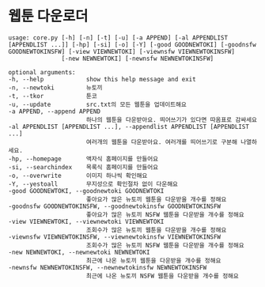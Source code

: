 웹툰 다운로더
=============

	usage: core.py [-h] [-n] [-t] [-u] [-a APPEND] [-al APPENDLIST [APPENDLIST ...]] [-hp] [-si] [-o] [-Y] [-good GOODNEWTOKI] [-goodnsfw GOODNEWTOKINSFW] [-view VIEWNEWTOKI] [-viewnsfw VIEWNEWTOKINSFW]  
	               [-new NEWNEWTOKI] [-newnsfw NEWNEWTOKINSFW]  
	
	optional arguments:  
  	-h, --help            show this help message and exit  
  	-n, --newtoki         뉴토끼  
  	-t, --tkor            툰코  
  	-u, --update          src.txt의 모든 웹툰을 업데이트해요  
  	-a APPEND, --append APPEND  
  	                      하나의 웹툰을 다운받아요. 띄어쓰기가 있다면 따옴표로 감싸세요  
  	-al APPENDLIST [APPENDLIST ...], --appendlist APPENDLIST [APPENDLIST ...]  
  	                      여러개의 웹툰을 다운받아요. 여러개를 띄어쓰기로 구분해 나열하세요.  
  	-hp, --homepage       액자식 홈페이지를 만들어요  
  	-si, --searchindex    목록식 홈페이지를 만들어요  
  	-o, --overwrite       이미지 하나씩 확인해요  
  	-Y, --yestoall        무지성으로 확인절차 없이 다운해요  
  	-good GOODNEWTOKI, --goodnewtoki GOODNEWTOKI  
  	                      좋아요가 많은 뉴토끼 웹툰을 다운받을 개수를 정해요  
  	-goodnsfw GOODNEWTOKINSFW, --goodnewtokinsfw GOODNEWTOKINSFW  
  	                      좋아요가 많은 뉴토끼 NSFW 웹툰을 다운받을 개수를 정해요  
  	-view VIEWNEWTOKI, --viewnewtoki VIEWNEWTOKI  
  	                      조회수가 많은 뉴토끼 웹툰을 다운받을 개수를 정해요  
  	-viewnsfw VIEWNEWTOKINSFW, --viewnewtokinsfw VIEWNEWTOKINSFW  
  	                      조회수가 많은 뉴토끼 NSFW 웹툰을 다운받을 개수를 정해요  
  	-new NEWNEWTOKI, --newnewtoki NEWNEWTOKI  
  	                      최근에 나온 뉴토끼 웹툰을 다운받을 개수를 정해요  
  	-newnsfw NEWNEWTOKINSFW, --newnewtokinsfw NEWNEWTOKINSFW  
  	                      최근에 나온 뉴토끼 NSFW 웹툰을 다운받을 개수를 정해요  

